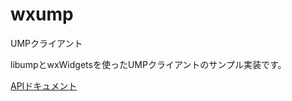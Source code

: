 # wxump

UMPクライアント

libumpとwxWidgetsを使ったUMPクライアントのサンプル実装です。

[APIドキュメント](https://fuzz-inc.github.io/wxump/api/html/)
